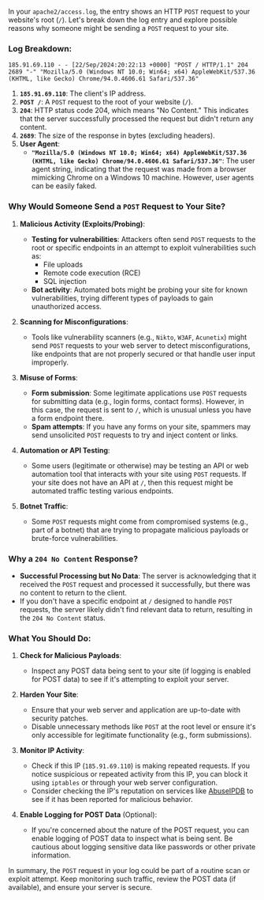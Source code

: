 In your `apache2/access.log`, the entry shows an HTTP `POST` request to your website's root (`/`). Let's break down the log entry and explore possible reasons why someone might be sending a `POST` request to your site.

### Log Breakdown:
```
185.91.69.110 - - [22/Sep/2024:20:22:13 +0000] "POST / HTTP/1.1" 204 2689 "-" "Mozilla/5.0 (Windows NT 10.0; Win64; x64) AppleWebKit/537.36 (KHTML, like Gecko) Chrome/94.0.4606.61 Safari/537.36"
```

1. **`185.91.69.110`**: The client's IP address.
2. **`POST /`**: A `POST` request to the root of your website (`/`).
3. **`204`**: HTTP status code 204, which means "No Content." This indicates that the server successfully processed the request but didn't return any content.
4. **`2689`**: The size of the response in bytes (excluding headers).
5. **User Agent**: 
   - **`"Mozilla/5.0 (Windows NT 10.0; Win64; x64) AppleWebKit/537.36 (KHTML, like Gecko) Chrome/94.0.4606.61 Safari/537.36"`**: The user agent string, indicating that the request was made from a browser mimicking Chrome on a Windows 10 machine. However, user agents can be easily faked.

### Why Would Someone Send a `POST` Request to Your Site?

1. **Malicious Activity (Exploits/Probing)**:
   - **Testing for vulnerabilities**: Attackers often send `POST` requests to the root or specific endpoints in an attempt to exploit vulnerabilities such as:
     - File uploads
     - Remote code execution (RCE)
     - SQL injection
   - **Bot activity**: Automated bots might be probing your site for known vulnerabilities, trying different types of payloads to gain unauthorized access.

2. **Scanning for Misconfigurations**:
   - Tools like vulnerability scanners (e.g., `Nikto`, `W3AF`, `Acunetix`) might send `POST` requests to your web server to detect misconfigurations, like endpoints that are not properly secured or that handle user input improperly.

3. **Misuse of Forms**:
   - **Form submission**: Some legitimate applications use `POST` requests for submitting data (e.g., login forms, contact forms). However, in this case, the request is sent to `/`, which is unusual unless you have a form endpoint there.
   - **Spam attempts**: If you have any forms on your site, spammers may send unsolicited `POST` requests to try and inject content or links.

4. **Automation or API Testing**:
   - Some users (legitimate or otherwise) may be testing an API or web automation tool that interacts with your site using `POST` requests. If your site does not have an API at `/`, then this request might be automated traffic testing various endpoints.

5. **Botnet Traffic**:
   - Some `POST` requests might come from compromised systems (e.g., part of a botnet) that are trying to propagate malicious payloads or brute-force vulnerabilities.

### Why a `204 No Content` Response?
- **Successful Processing but No Data**: The server is acknowledging that it received the `POST` request and processed it successfully, but there was no content to return to the client.
- If you don't have a specific endpoint at `/` designed to handle `POST` requests, the server likely didn't find relevant data to return, resulting in the `204 No Content` status.

### What You Should Do:
1. **Check for Malicious Payloads**:
   - Inspect any POST data being sent to your site (if logging is enabled for POST data) to see if it's attempting to exploit your server.
   
2. **Harden Your Site**:
   - Ensure that your web server and application are up-to-date with security patches.
   - Disable unnecessary methods like `POST` at the root level or ensure it's only accessible for legitimate functionality (e.g., form submissions).
   
3. **Monitor IP Activity**:
   - Check if this IP (`185.91.69.110`) is making repeated requests. If you notice suspicious or repeated activity from this IP, you can block it using `iptables` or through your web server configuration.
   - Consider checking the IP's reputation on services like [AbuseIPDB](https://www.abuseipdb.com/) to see if it has been reported for malicious behavior.

4. **Enable Logging for POST Data** (Optional):
   - If you're concerned about the nature of the POST request, you can enable logging of POST data to inspect what is being sent. Be cautious about logging sensitive data like passwords or other private information.

In summary, the `POST` request in your log could be part of a routine scan or exploit attempt. Keep monitoring such traffic, review the POST data (if available), and ensure your server is secure.
